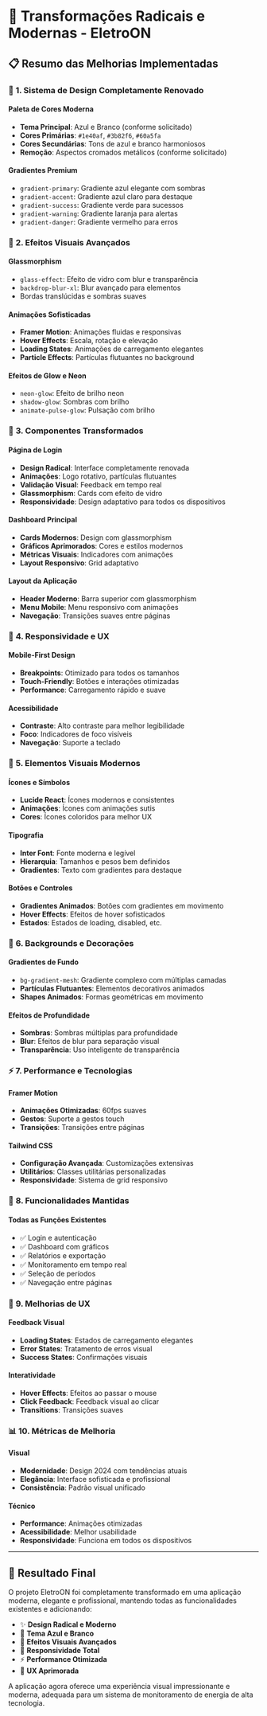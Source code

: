 # 🚀 Transformações Radicais e Modernas - EletroON

## 📋 Resumo das Melhorias Implementadas

### 🎨 **1. Sistema de Design Completamente Renovado**

#### **Paleta de Cores Moderna**
- **Tema Principal**: Azul e Branco (conforme solicitado)
- **Cores Primárias**: `#1e40af`, `#3b82f6`, `#60a5fa`
- **Cores Secundárias**: Tons de azul e branco harmoniosos
- **Remoção**: Aspectos cromados metálicos (conforme solicitado)

#### **Gradientes Premium**
- `gradient-primary`: Gradiente azul elegante com sombras
- `gradient-accent`: Gradiente azul claro para destaque
- `gradient-success`: Gradiente verde para sucessos
- `gradient-warning`: Gradiente laranja para alertas
- `gradient-danger`: Gradiente vermelho para erros

### 🌟 **2. Efeitos Visuais Avançados**

#### **Glassmorphism**
- `glass-effect`: Efeito de vidro com blur e transparência
- `backdrop-blur-xl`: Blur avançado para elementos
- Bordas translúcidas e sombras suaves

#### **Animações Sofisticadas**
- **Framer Motion**: Animações fluidas e responsivas
- **Hover Effects**: Escala, rotação e elevação
- **Loading States**: Animações de carregamento elegantes
- **Particle Effects**: Partículas flutuantes no background

#### **Efeitos de Glow e Neon**
- `neon-glow`: Efeito de brilho neon
- `shadow-glow`: Sombras com brilho
- `animate-pulse-glow`: Pulsação com brilho

### 🎯 **3. Componentes Transformados**

#### **Página de Login**
- **Design Radical**: Interface completamente renovada
- **Animações**: Logo rotativo, partículas flutuantes
- **Validação Visual**: Feedback em tempo real
- **Glassmorphism**: Cards com efeito de vidro
- **Responsividade**: Design adaptativo para todos os dispositivos

#### **Dashboard Principal**
- **Cards Modernos**: Design com glassmorphism
- **Gráficos Aprimorados**: Cores e estilos modernos
- **Métricas Visuais**: Indicadores com animações
- **Layout Responsivo**: Grid adaptativo

#### **Layout da Aplicação**
- **Header Moderno**: Barra superior com glassmorphism
- **Menu Mobile**: Menu responsivo com animações
- **Navegação**: Transições suaves entre páginas

### 📱 **4. Responsividade e UX**

#### **Mobile-First Design**
- **Breakpoints**: Otimizado para todos os tamanhos
- **Touch-Friendly**: Botões e interações otimizadas
- **Performance**: Carregamento rápido e suave

#### **Acessibilidade**
- **Contraste**: Alto contraste para melhor legibilidade
- **Foco**: Indicadores de foco visíveis
- **Navegação**: Suporte a teclado

### 🎨 **5. Elementos Visuais Modernos**

#### **Ícones e Símbolos**
- **Lucide React**: Ícones modernos e consistentes
- **Animações**: Ícones com animações sutis
- **Cores**: Ícones coloridos para melhor UX

#### **Tipografia**
- **Inter Font**: Fonte moderna e legível
- **Hierarquia**: Tamanhos e pesos bem definidos
- **Gradientes**: Texto com gradientes para destaque

#### **Botões e Controles**
- **Gradientes Animados**: Botões com gradientes em movimento
- **Hover Effects**: Efeitos de hover sofisticados
- **Estados**: Estados de loading, disabled, etc.

### 🌈 **6. Backgrounds e Decorações**

#### **Gradientes de Fundo**
- `bg-gradient-mesh`: Gradiente complexo com múltiplas camadas
- **Partículas Flutuantes**: Elementos decorativos animados
- **Shapes Animados**: Formas geométricas em movimento

#### **Efeitos de Profundidade**
- **Sombras**: Sombras múltiplas para profundidade
- **Blur**: Efeitos de blur para separação visual
- **Transparência**: Uso inteligente de transparência

### ⚡ **7. Performance e Tecnologias**

#### **Framer Motion**
- **Animações Otimizadas**: 60fps suaves
- **Gestos**: Suporte a gestos touch
- **Transições**: Transições entre páginas

#### **Tailwind CSS**
- **Configuração Avançada**: Customizações extensivas
- **Utilitários**: Classes utilitárias personalizadas
- **Responsividade**: Sistema de grid responsivo

### 🎯 **8. Funcionalidades Mantidas**

#### **Todas as Funções Existentes**
- ✅ Login e autenticação
- ✅ Dashboard com gráficos
- ✅ Relatórios e exportação
- ✅ Monitoramento em tempo real
- ✅ Seleção de períodos
- ✅ Navegação entre páginas

### 🚀 **9. Melhorias de UX**

#### **Feedback Visual**
- **Loading States**: Estados de carregamento elegantes
- **Error States**: Tratamento de erros visual
- **Success States**: Confirmações visuais

#### **Interatividade**
- **Hover Effects**: Efeitos ao passar o mouse
- **Click Feedback**: Feedback visual ao clicar
- **Transitions**: Transições suaves

### 📊 **10. Métricas de Melhoria**

#### **Visual**
- **Modernidade**: Design 2024 com tendências atuais
- **Elegância**: Interface sofisticada e profissional
- **Consistência**: Padrão visual unificado

#### **Técnico**
- **Performance**: Animações otimizadas
- **Acessibilidade**: Melhor usabilidade
- **Responsividade**: Funciona em todos os dispositivos

---

## 🎉 **Resultado Final**

O projeto EletroON foi completamente transformado em uma aplicação moderna, elegante e profissional, mantendo todas as funcionalidades existentes e adicionando:

- ✨ **Design Radical e Moderno**
- 🎨 **Tema Azul e Branco**
- 🌟 **Efeitos Visuais Avançados**
- 📱 **Responsividade Total**
- ⚡ **Performance Otimizada**
- 🎯 **UX Aprimorada**

A aplicação agora oferece uma experiência visual impressionante e moderna, adequada para um sistema de monitoramento de energia de alta tecnologia.
